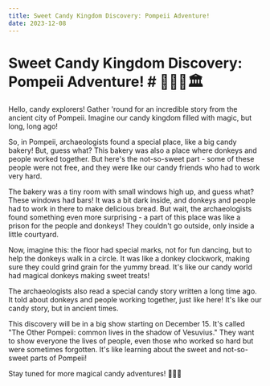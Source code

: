 ```yaml
---
title: Sweet Candy Kingdom Discovery: Pompeii Adventure!
date: 2023-12-08
---
```

# Sweet Candy Kingdom Discovery: Pompeii Adventure! # 🌋✨🍭🏛️

Hello, candy explorers! Gather 'round for an incredible story from the ancient city of Pompeii. Imagine our candy kingdom filled with magic, but long, long ago!

So, in Pompeii, archaeologists found a special place, like a big candy bakery! But, guess what? This bakery was also a place where donkeys and people worked together. But here's the not-so-sweet part - some of these people were not free, and they were like our candy friends who had to work very hard.

The bakery was a tiny room with small windows high up, and guess what? These windows had bars! It was a bit dark inside, and donkeys and people had to work in there to make delicious bread. But wait, the archaeologists found something even more surprising - a part of this place was like a prison for the people and donkeys! They couldn't go outside, only inside a little courtyard.

Now, imagine this: the floor had special marks, not for fun dancing, but to help the donkeys walk in a circle. It was like a donkey clockwork, making sure they could grind grain for the yummy bread. It's like our candy world had magical donkeys making sweet treats!

The archaeologists also read a special candy story written a long time ago. It told about donkeys and people working together, just like here! It's like our candy story, but in ancient times.

This discovery will be in a big show starting on December 15. It's called "The Other Pompeii: common lives in the shadow of Vesuvius." They want to show everyone the lives of people, even those who worked so hard but were sometimes forgotten. It's like learning about the sweet and not-so-sweet parts of Pompeii!

Stay tuned for more magical candy adventures! 🌈🚀🍬